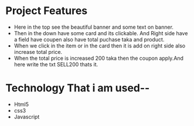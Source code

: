 # Project Features

* Here in the top see the beautiful banner and some text on banner.
* Then in the down have some card and its clickable. And Right side have a field have coupen also have total puchase taka and product.
* When we click in the item or in the card then it is add on right side also increase total price.
* When the total price is increased 200 taka then the coupon apply.And here write the txt SELL200 thats it.

# Technology That i am used--
* Html5
* css3
* Javascript
